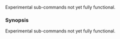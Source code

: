 Experimental sub-commands not yet fully functional.

### Synopsis


Experimental sub-commands not yet fully functional.

